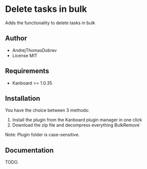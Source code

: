 Delete tasks in bulk
==============================

Adds the functionality to delete tasks in bulk

Author
------

- AndrejThomasDobrev
- License MIT

Requirements
------------

- Kanboard >= 1.0.35

Installation
------------

You have the choice between 3 methods:

1. Install the plugin from the Kanboard plugin manager in one click
2. Download the zip file and decompress everything BulkRemove`

Note: Plugin folder is case-sensitive.

Documentation
-------------

TODO.
